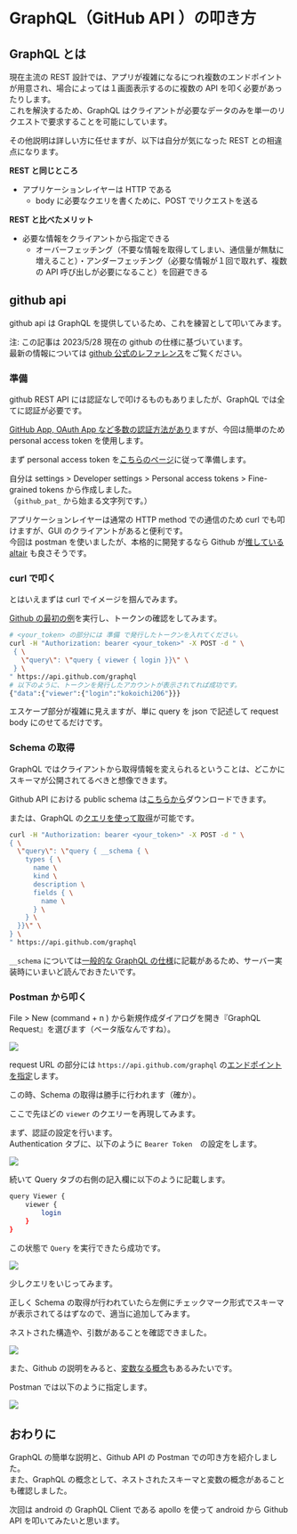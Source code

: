 # GraphQL（GitHub API ）の叩き方

## GraphQL とは

現在主流の REST 設計では、アプリが複雑になるにつれ複数のエンドポイントが用意され、場合によっては１画面表示するのに複数の API を叩く必要があったりします。  
これを解決するため、GraphQL はクライアントが必要なデータのみを単一のリクエストで要求することを可能にしています。

その他説明は詳しい方に任せますが、以下は自分が気になった REST との相違点になります。

**REST と同じところ**

- アプリケーションレイヤーは HTTP である
  - body に必要なクエリを書くために、POST でリクエストを送る

**REST と比べたメリット**

- 必要な情報をクライアントから指定できる
  - オーバーフェッチング（不要な情報を取得してしまい、通信量が無駄に増えること）・アンダーフェッチング（必要な情報が１回で取れず、複数の API 呼び出しが必要になること）を回避できる

## github api

github api は GraphQL を提供しているため、これを練習として叩いてみます。

注: この記事は 2023/5/28 現在の github の仕様に基づいています。  
最新の情報については [github 公式のレファレンス](https://docs.github.com/ja/graphql)をご覧ください。

### 準備

github REST API には認証なしで叩けるものもありましたが、GraphQL では全てに認証が必要です。

[GitHub App, OAuth App など多数の認証方法があり](https://docs.github.com/ja/graphql/guides/forming-calls-with-graphql#authenticating-with-graphql)ますが、今回は簡単のため personal access token を使用します。

まず personal access token を[こちらのページ](https://docs.github.com/ja/authentication/keeping-your-account-and-data-secure/creating-a-personal-access-token)に従って準備します。

自分は settings > Developer settings > Personal access tokens > Fine-grained tokens から作成しました。  
（`github_pat_` から始まる文字列です。）

アプリケーションレイヤーは通常の HTTP method での通信のため curl でも叩けますが、GUI のクライアントがあると便利です。  
今回は postman を使いましたが、本格的に開発するなら Github が[推している](https://docs.github.com/ja/graphql/guides/using-the-explorer#using-the-altair-graphql-client-ide) [altair](https://github.com/altair-graphql/altair) も良さそうです。

### curl で叩く

とはいえまずは curl でイメージを掴んでみます。

[Github の最初の例](https://docs.github.com/ja/graphql/guides/forming-calls-with-graphql#communicating-with-graphql)を実行し、トークンの確認をしてみます。

``` sh
# <your_token> の部分には 準備 で発行したトークンを入れてください。
curl -H "Authorization: bearer <your_token>" -X POST -d " \
 { \
   \"query\": \"query { viewer { login }}\" \
 } \
" https://api.github.com/graphql
# 以下のように、トークンを発行したアカウントが表示されてれば成功です。
{"data":{"viewer":{"login":"kokoichi206"}}}
```

エスケープ部分が複雑に見えますが、単に query を json で記述して request body にのせてるだけです。

### Schema の取得

GraphQL ではクライアントから取得情報を変えられるということは、どこかにスキーマが公開されてるべきと想像できます。

Github API における public schema は[こちらから](https://docs.github.com/ja/graphql/overview/public-schema)ダウンロードできます。

または、GraphQL の[クエリを使って取得](https://docs.github.com/ja/graphql/guides/introduction-to-graphql#discovering-the-graphql-api)が可能です。  

``` sh
curl -H "Authorization: bearer <your_token>" -X POST -d " \
{ \
  \"query\": \"query { __schema { \
    types { \
      name \
      kind \
      description \
      fields { \
        name \
      } \
    } \
  }}\" \
} \
" https://api.github.com/graphql
```

`__schema` については[一般的な GraphQL の仕様](https://spec.graphql.org/October2021/#sec-The-__Schema-Type)に記載があるため、サーバー実装時にいまいど読んでおきたいです。

### Postman から叩く

File > New (command + n ) から新規作成ダイアログを開き『GraphQL Request』を選びます（ベータ版なんですね）。

![](imgs/new_request.png)

request URL の部分には `https://api.github.com/graphql` の[エンドポイントを指定](https://docs.github.com/ja/graphql/guides/forming-calls-with-graphql#the-graphql-endpoint)します。

この時、Schema の取得は勝手に行われます（確か）。

ここで先ほどの `viewer` のクエリーを再現してみます。

まず、認証の設定を行います。  
Authentication タブに、以下のように `Bearer Token`　の設定をします。

![](imgs/bearer_token.png)

続いて Query タブの右側の記入欄に以下のように記載します。

``` sh
query Viewer {
    viewer {
        login
    }
}
```

この状態で `Query` を実行できたら成功です。

![](imgs/viewer.png)

少しクエリをいじってみます。

正しく Schema の取得が行われていたら左側にチェックマーク形式でスキーマが表示されてるはずなので、適当に追加してみます。

ネストされた構造や、引数があることを確認できました。

![](imgs/viewer_append.png)

また、Github の説明をみると、[変数なる概念](https://docs.github.com/ja/graphql/guides/forming-calls-with-graphql#working-with-variables)もあるみたいです。

Postman では以下のように指定します。　

![](imgs/variable.png)

## おわりに

GraphQL の簡単な説明と、Github API の Postman での叩き方を紹介しました。  
また、GraphQL の概念として、ネストされたスキーマと変数の概念があることも確認しました。

次回は android の GraphQL Client である apollo を使って android から Github API を叩いてみたいと思います。
